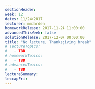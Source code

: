```yaml
---
sectionHeader:
week: 12
dates: 11/24/2017
lecturer: mmdarden
homeworkRelease: 2017-11-24 11:00:00
advancedThisWeek: false
solutionRelease: 2017-12-07 00:00:00
title: "No lecture, Thanksgiving break"
# lectureTopics:
#   - TBD
# homeworkTopics:
#   - TBD
# advancedTopics:
#   - TBD
lectureSummary:
leccapFri:
---
```

